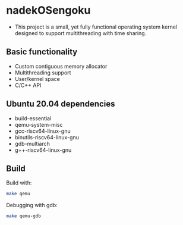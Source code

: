 # nadekOSengoku

- This project is a small, yet fully functional operating system kernel designed to support multithreading with time sharing.

## Basic functionality

- Custom contiguous memory allocator
- Multithreading support
- User/kernel space
- C/C++ API

## Ubuntu 20.04 dependencies

- build-essential
- qemu-system-misc
- gcc-riscv64-linux-gnu
- binutils-riscv64-linux-gnu
- gdb-multiarch
- g++-riscv64-linux-gnu

## Build

Build with:
```bash
make qemu
```
Debugging with gdb:

```bash
make qemu-gdb
```
